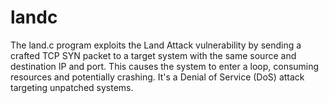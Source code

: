 # landc
The land.c program exploits the Land Attack vulnerability by sending a crafted TCP SYN packet to a target system with the same source and destination IP and port. This causes the system to enter a loop, consuming resources and potentially crashing. It's a Denial of Service (DoS) attack targeting unpatched systems.
